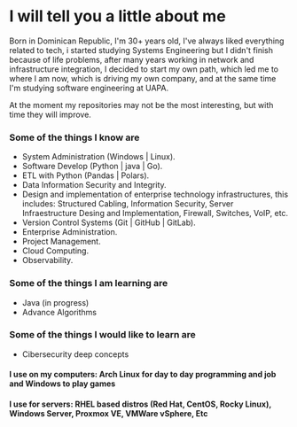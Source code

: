 # I will tell you a little about me

Born in Dominican Republic, I'm 30+ years old, I've always liked everything related to tech, i started studying Systems Engineering but I didn't finish because of life problems, after many years working in network and infrastructure integration, I decided to start my own path, which led me to where I am now, which is driving my own company, and at the same time I'm studying software engineering at UAPA.

At the moment my repositories may not be the most interesting, but with time they will improve.

### Some of the things I know are

- System Administration (Windows | Linux).
- Software Develop (Python | java | Go).
- ETL with Python (Pandas | Polars).
- Data Information Security and Integrity.
- Design and implementation of enterprise technology infrastructures, this includes: Structured Cabling, Information Security, Server Infraestructure Desing and Implementation, Firewall, Switches, VoIP, etc.
- Version Control Systems (Git | GitHub | GitLab).
- Enterprise Administration.
- Project Management.
- Cloud Computing.
- Observability.

### Some of the things I am learning are

- Java (in progress)
- Advance Algorithms

### Some of the things I would like to learn are

- Cibersecurity deep concepts

#### I use on my computers: Arch Linux for day to day programming and job and Windows to play games

#### I use for servers: RHEL based distros (Red Hat, CentOS, Rocky Linux), Windows Server, Proxmox VE, VMWare vSphere, Etc
